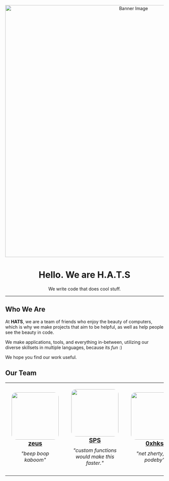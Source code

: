 <p align="center">
  <img src="https://github.com/user-attachments/assets/4fd9c2a5-0f63-4626-b5ed-ab0478b8507f" alt="Banner Image" width="800"/>
</p>
<h1 align="center">Hello. We are <strong>H.A.T.S</strong></h1>

<p align="center">
  We write code that does cool stuff.
</p>

---

## Who We Are
At **HATS**, we are a team of friends who enjoy the beauty of computers, which is why we make projects that aim to be helpful, as well as help people see the beauty in code.

We make applications, tools, and everything in-between, utilizing our diverse skillsets in multiple languages, because its _fun_ :)

We hope you find our work useful. 

## Our Team
<div style="max-width: 1000px; margin: 0 auto;">
<table align="center" style="font-size: 16px;">
  <tr>
    <td align="center" width="300" style="padding: 20px;">
      <img src="https://github.com/zeusssz.png" style="width: 150px; height: 150px; border-radius: 10%; object-fit: cover;"><br>
      <strong style="font-size: 1.2em;"><a href="https://github.com/zeusssz">zeus</a></strong><br>
      <p style="margin: 10px 0; font-style: italic;">"beep boop kaboom"</p>
    </td>
    <td align="center" width="300" style="padding: 20px;">
      <img src="https://github.com/SPS1010.png" style="width: 150px; height: 150px; border-radius: 10%; object-fit: cover;"><br>
      <strong style="font-size: 1.2em;"><a href="https://github.com/SPS1010">SPS</a></strong><br>
      <p style="margin: 10px 0; font-style: italic;">"custom functions would make this faster."</p>
    </td>
    <td align="center" width="300" style="padding: 20px;">
      <img src="https://github.com/0xhks.png" style="width: 150px; height: 150px; border-radius: 10%; object-fit: cover;"><br>
      <strong style="font-size: 1.2em;"><a href="https://github.com/0xhks">0xhks</a></strong><br>
      <p style="margin: 10px 0; font-style: italic;">"net zherty, net podeby"</p>
    </td>
  </tr>
</table>
</div>
